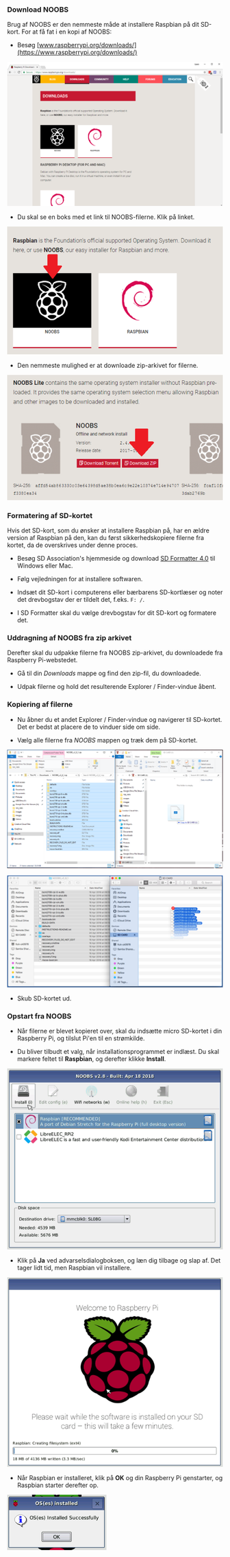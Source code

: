 ### Download NOOBS

Brug af NOOBS er den nemmeste måde at installere Raspbian på dit SD-kort. For at få fat i en kopi af NOOBS:

+ Besøg [www.raspberrypi.org/downloads/](https://www.raspberrypi.org/downloads/)

![Downloads side](images/downloads-page.png)

+ Du skal se en boks med et link til NOOBS-filerne. Klik på linket.

![Klik på NOOBS](images/click-noobs.png)

+ Den nemmeste mulighed er at downloade zip-arkivet for filerne.

![Download zip](images/download-zip.png)

### Formatering af SD-kortet

Hvis det SD-kort, som du ønsker at installere Raspbian på, har en ældre version af Raspbian på den, kan du først sikkerhedskopiere filerne fra kortet, da de overskrives under denne proces.

+ Besøg SD Association's hjemmeside og download [SD Formatter 4.0](https://www.sdcard.org/downloads/formatter_4/index.html) til Windows eller Mac.

+ Følg vejledningen for at installere softwaren.

+ Indsæt dit SD-kort i computerens eller bærbarens SD-kortlæser og noter det drevbogstav der er tildelt det, f.eks. `F: /`.

+ I SD Formatter skal du vælge drevbogstav for dit SD-kort og formatere det.

### Uddragning af NOOBS fra zip arkivet

Derefter skal du udpakke filerne fra NOOBS zip-arkivet, du downloadede fra Raspberry Pi-webstedet.

+ Gå til din *Downloads* mappe og find den zip-fil, du downloadede.

+ Udpak filerne og hold det resulterende Explorer / Finder-vindue åbent.

### Kopiering af filerne

+ Nu åbner du et andet Explorer / Finder-vindue og navigerer til SD-kortet. Det er bedst at placere de to vinduer side om side.

+ Vælg alle filerne fra *NOOBS* mappen og træk dem på SD-kortet.

![Windows kopi](images/copy3.png)

![macos kopi](images/macos_copy.png)

+ Skub SD-kortet ud.

### Opstart fra NOOBS

+ Når filerne er blevet kopieret over, skal du indsætte micro SD-kortet i din Raspberry Pi, og tilslut Pi'en til en strømkilde.

+ Du bliver tilbudt et valg, når installationsprogrammet er indlæst. Du skal markere feltet til **Raspbian**, og derefter klikke **Install**.

![installere](images/install.png)

+ Klik på **Ja** ved advarselsdialogboksen, og læn dig tilbage og slap af. Det tager lidt tid, men Raspbian vil installere.

![installation](images/installing.png)

+ Når Raspbian er installeret, klik på **OK** og din Raspberry Pi genstarter, og Raspbian starter derefter op.

![installeret](images/installed.png)